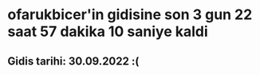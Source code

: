 # ofarukbicer'in gidisine son 3 gun 22 saat 57 dakika 10 saniye kaldi

## Gidis tarihi: 30.09.2022 :(